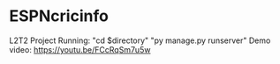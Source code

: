 # ESPNcricinfo
L2T2 Project
Running:
"cd $directory"
"py manage.py runserver"
Demo video: 
https://youtu.be/FCcRqSm7u5w
